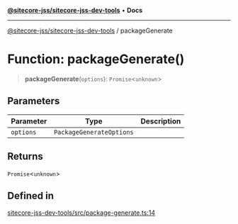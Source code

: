 [**@sitecore-jss/sitecore-jss-dev-tools**](../README.md) • **Docs**

***

[@sitecore-jss/sitecore-jss-dev-tools](../README.md) / packageGenerate

# Function: packageGenerate()

> **packageGenerate**(`options`): `Promise`\<`unknown`\>

## Parameters

| Parameter | Type | Description |
| ------ | ------ | ------ |
| `options` | `PackageGenerateOptions` |  |

## Returns

`Promise`\<`unknown`\>

## Defined in

[sitecore-jss-dev-tools/src/package-generate.ts:14](https://github.com/Sitecore/jss/blob/d160f1095278a16ea5872cd77afb8f20ec721b2a/packages/sitecore-jss-dev-tools/src/package-generate.ts#L14)
